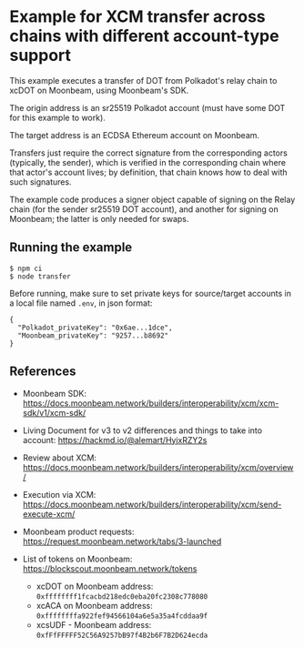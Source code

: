 # Example for XCM transfer across chains with different account-type support

This example executes a transfer of DOT from Polkadot's relay chain to xcDOT on Moonbeam, using Moonbeam's SDK.

The origin address is an sr25519 Polkadot account (must have some DOT for this example to work).

The target address is an ECDSA Ethereum account on Moonbeam.

Transfers just require the correct signature from the corresponding actors (typically, the sender), which is verified in the corresponding chain where that actor's account lives; by definition, that chain knows how to deal with such signatures.

The example code produces a signer object capable of signing on the Relay chain (for the sender sr25519 DOT account), and another for signing on Moonbeam; the latter is only needed for swaps.


## Running the example

```
$ npm ci
$ node transfer
```

Before running, make sure to set private keys for source/target accounts in a local file named `.env`, in json format: 
```
{
  "Polkadot_privateKey": "0x6ae...1dce",
  "Moonbeam_privateKey": "9257...b8692"
}
```


## References

* Moonbeam SDK: https://docs.moonbeam.network/builders/interoperability/xcm/xcm-sdk/v1/xcm-sdk/

* Living Document for v3 to v2 differences and things to take into account: https://hackmd.io/@alemart/HyjxRZY2s

* Review about XCM: https://docs.moonbeam.network/builders/interoperability/xcm/overview/

* Execution via XCM: https://docs.moonbeam.network/builders/interoperability/xcm/send-execute-xcm/

* Moonbeam product requests: https://request.moonbeam.network/tabs/3-launched

* List of tokens on Moonbeam: https://blockscout.moonbeam.network/tokens

  * xcDOT on Moonbeam address: `0xffffffff1fcacbd218edc0eba20fc2308c778080`
  * xcACA on Moonbeam address: `0xffffffffa922fef94566104a6e5a35a4fcddaa9f`
  * xcsUDF - Moonbeam address: `0xfFfFFFFF52C56A9257bB97f4B2b6F7B2D624ecda`
